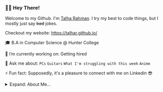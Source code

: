 ### 👋🏼 Hey There!

Welcome to my Github. I'm [Talha Rahman](https://www.linkedin.com/in/talha-rahman). I try my best to code things, but I mostly just say ~~bad~~ jokes.

Checkout my website: https://talhar.github.io/

🎓 B.A in Computer Science @ Hunter College

🔭 I’m currently working on: Getting hired

💬 Ask me about: `PCs` `Guitars` `What I'm struggling with this week` `Anime`

⚡ Fun fact: Supposedly, it's a pleasure to connect with me on Linkedin 😎


<details>
<summary>Expand: About Me...</summary>
<p>

```javascript
const Talha = {
  languages: [C++, Java, Python, Swift, Javascript, HTML, CSS, SQL],
  technologies: [React, Node, Git, Linux],
};
```
</p>
</details>
